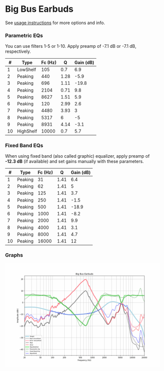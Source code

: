# Big Bus Earbuds
See [usage instructions](https://github.com/jaakkopasanen/AutoEq#usage) for more options and info.

### Parametric EQs
You can use filters 1-5 or 1-10. Apply preamp of -7.1 dB or -7.1 dB, respectively.

|   # | Type      |   Fc (Hz) |    Q |   Gain (dB) |
|-----|-----------|-----------|------|-------------|
|   1 | LowShelf  |       105 | 0.7  |         6.9 |
|   2 | Peaking   |       440 | 1.28 |        -5.9 |
|   3 | Peaking   |       696 | 1.11 |       -19.8 |
|   4 | Peaking   |      2104 | 0.71 |         9.8 |
|   5 | Peaking   |      8627 | 1.51 |         5.9 |
|   6 | Peaking   |       120 | 2.99 |         2.6 |
|   7 | Peaking   |      4480 | 3.93 |         3   |
|   8 | Peaking   |      5317 | 6    |        -5   |
|   9 | Peaking   |      8931 | 4.14 |        -3.1 |
|  10 | HighShelf |     10000 | 0.7  |         5.7 |

### Fixed Band EQs
When using fixed band (also called graphic) equalizer, apply preamp of **-12.3 dB** (if available) and set gains manually with these parameters.

|   # | Type    |   Fc (Hz) |    Q |   Gain (dB) |
|-----|---------|-----------|------|-------------|
|   1 | Peaking |        31 | 1.41 |         6.4 |
|   2 | Peaking |        62 | 1.41 |         5   |
|   3 | Peaking |       125 | 1.41 |         3.7 |
|   4 | Peaking |       250 | 1.41 |        -1.5 |
|   5 | Peaking |       500 | 1.41 |       -18.9 |
|   6 | Peaking |      1000 | 1.41 |        -8.2 |
|   7 | Peaking |      2000 | 1.41 |         9.9 |
|   8 | Peaking |      4000 | 1.41 |         3.1 |
|   9 | Peaking |      8000 | 1.41 |         4.7 |
|  10 | Peaking |     16000 | 1.41 |        12   |

### Graphs
![](./Big%20Bus%20Earbuds.png)
